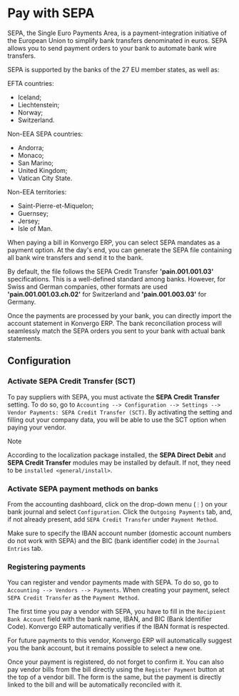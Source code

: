 # Pay with SEPA

SEPA, the Single Euro Payments Area, is a payment-integration initiative
of the European Union to simplify bank transfers denominated in euros.
SEPA allows you to send payment orders to your bank to automate bank
wire transfers.

SEPA is supported by the banks of the 27 EU member states, as well as:

EFTA countries:

- Iceland;
- Liechtenstein;
- Norway;
- Switzerland.

Non-EEA SEPA countries:

- Andorra;
- Monaco;
- San Marino;
- United Kingdom;
- Vatican City State.

Non-EEA territories:

- Saint-Pierre-et-Miquelon;
- Guernsey;
- Jersey;
- Isle of Man.

When paying a bill in Konvergo ERP, you can select SEPA mandates as a payment
option. At the day's end, you can generate the SEPA file containing all
bank wire transfers and send it to the bank.

By default, the file follows the SEPA Credit Transfer
**'pain.001.001.03'** specifications. This is a well-defined standard
among banks. However, for Swiss and German companies, other formats are
used **'pain.001.001.03.ch.02'** for Switzerland and
**'pain.001.003.03'** for Germany.

Once the payments are processed by your bank, you can directly import
the account statement in Konvergo ERP. The bank reconciliation process will
seamlessly match the SEPA orders you sent to your bank with actual bank
statements.

## Configuration

### Activate SEPA Credit Transfer (SCT)

To pay suppliers with SEPA, you must activate the **SEPA Credit
Transfer** setting. To do so, go to
`Accounting --> Configuration --> Settings --> Vendor Payments: SEPA Credit Transfer
(SCT)`. By activating the setting and filling out your company data, you
will be able to use the SCT option when paying your vendor.

> [!NOTE]
> According to the localization package installed, the **SEPA Direct
> Debit** and **SEPA Credit Transfer** modules may be installed by
> default. If not, they need to be `installed <general/install>`.

### Activate SEPA payment methods on banks

From the accounting dashboard, click on the drop-down menu (`⋮`) on your
bank journal and select `Configuration`. Click the `Outgoing Payments`
tab, and, if not already present, add `SEPA Credit Transfer` under
`Payment Method`.

Make sure to specify the IBAN account number (domestic account numbers
do not work with SEPA) and the BIC (bank identifier code) in the
`Journal Entries` tab.

### Registering payments

You can register and vendor payments made with SEPA. To do so, go to
`Accounting -->
Vendors --> Payments`. When creating your payment, select
`SEPA Credit Transfer` as the `Payment Method`.

The first time you pay a vendor with SEPA, you have to fill in the
`Recipient Bank
Account` field with the bank name, IBAN, and BIC (Bank Identifier Code).
Konvergo ERP automatically verifies if the IBAN format is respected.

For future payments to this vendor, Konvergo ERP will automatically suggest you
the bank account, but it remains possible to select a new one.

Once your payment is registered, do not forget to confirm it. You can
also pay vendor bills from the bill directly using the
`Register Payment` button at the top of a vendor bill. The form is the
same, but the payment is directly linked to the bill and will be
automatically reconciled with it.
